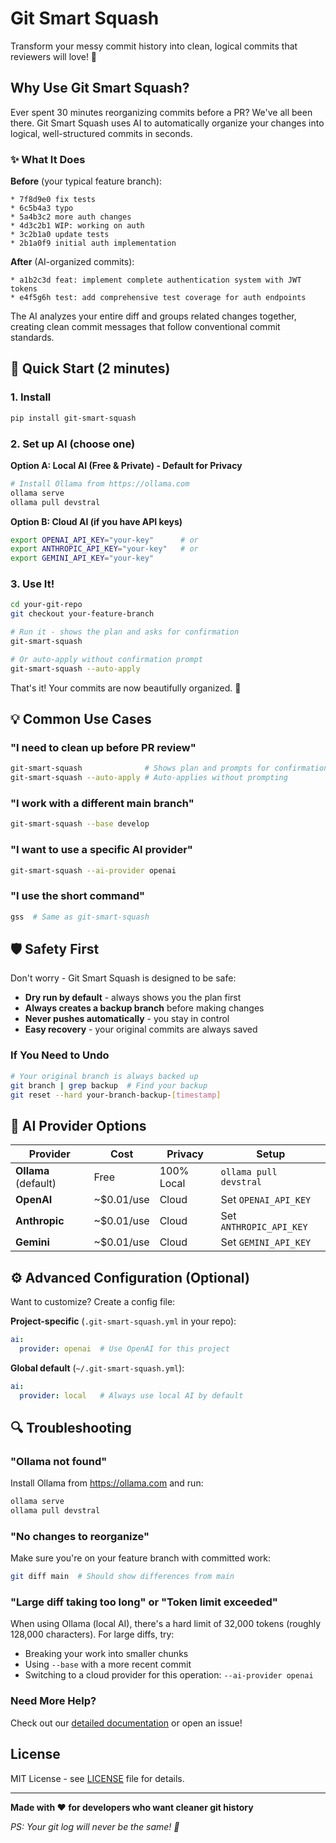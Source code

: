 # Git Smart Squash

Transform your messy commit history into clean, logical commits that reviewers will love! 🎯

## Why Use Git Smart Squash?

Ever spent 30 minutes reorganizing commits before a PR? We've all been there. Git Smart Squash uses AI to automatically organize your changes into logical, well-structured commits in seconds.

### ✨ What It Does

**Before** (your typical feature branch):
```
* 7f8d9e0 fix tests
* 6c5b4a3 typo
* 5a4b3c2 more auth changes
* 4d3c2b1 WIP: working on auth
* 3c2b1a0 update tests
* 2b1a0f9 initial auth implementation
```

**After** (AI-organized commits):
```
* a1b2c3d feat: implement complete authentication system with JWT tokens
* e4f5g6h test: add comprehensive test coverage for auth endpoints
```

The AI analyzes your entire diff and groups related changes together, creating clean commit messages that follow conventional commit standards.

## 🚀 Quick Start (2 minutes)

### 1. Install

```bash
pip install git-smart-squash
```

### 2. Set up AI (choose one)

**Option A: Local AI (Free & Private) - Default for Privacy**
```bash
# Install Ollama from https://ollama.com
ollama serve
ollama pull devstral
```

**Option B: Cloud AI (if you have API keys)**
```bash
export OPENAI_API_KEY="your-key"      # or
export ANTHROPIC_API_KEY="your-key"   # or
export GEMINI_API_KEY="your-key"
```

### 3. Use It!

```bash
cd your-git-repo
git checkout your-feature-branch

# Run it - shows the plan and asks for confirmation
git-smart-squash

# Or auto-apply without confirmation prompt
git-smart-squash --auto-apply
```

That's it! Your commits are now beautifully organized. 🎉

## 💡 Common Use Cases

### "I need to clean up before PR review"
```bash
git-smart-squash              # Shows plan and prompts for confirmation
git-smart-squash --auto-apply # Auto-applies without prompting
```

### "I work with a different main branch"
```bash
git-smart-squash --base develop
```

### "I want to use a specific AI provider"
```bash
git-smart-squash --ai-provider openai
```

### "I use the short command"
```bash
gss  # Same as git-smart-squash
```

## 🛡️ Safety First

Don't worry - Git Smart Squash is designed to be safe:

- **Dry run by default** - always shows you the plan first
- **Always creates a backup branch** before making changes
- **Never pushes automatically** - you stay in control
- **Easy recovery** - your original commits are always saved

### If You Need to Undo

```bash
# Your original branch is always backed up
git branch | grep backup  # Find your backup
git reset --hard your-branch-backup-[timestamp]
```

## 🤖 AI Provider Options

| Provider | Cost | Privacy | Setup |
|----------|------|---------|-------|
| **Ollama** (default) | Free | 100% Local | `ollama pull devstral` |
| **OpenAI** | ~$0.01/use | Cloud | Set `OPENAI_API_KEY` |
| **Anthropic** | ~$0.01/use | Cloud | Set `ANTHROPIC_API_KEY` |
| **Gemini** | ~$0.01/use | Cloud | Set `GEMINI_API_KEY` |

## ⚙️ Advanced Configuration (Optional)

Want to customize? Create a config file:

**Project-specific** (`.git-smart-squash.yml` in your repo):
```yaml
ai:
  provider: openai  # Use OpenAI for this project
```

**Global default** (`~/.git-smart-squash.yml`):
```yaml
ai:
  provider: local   # Always use local AI by default
```

## 🔍 Troubleshooting

### "Ollama not found"
Install Ollama from https://ollama.com and run:
```bash
ollama serve
ollama pull devstral
```

### "No changes to reorganize"
Make sure you're on your feature branch with committed work:
```bash
git diff main  # Should show differences from main
```

### "Large diff taking too long" or "Token limit exceeded"
When using Ollama (local AI), there's a hard limit of 32,000 tokens (roughly 128,000 characters).
For large diffs, try:
- Breaking your work into smaller chunks
- Using `--base` with a more recent commit
- Switching to a cloud provider for this operation: `--ai-provider openai`

### Need More Help?

Check out our [detailed documentation](https://github.com/edverma/git-smart-squash/blob/main/DOCUMENTATION.md) or open an issue!

## License

MIT License - see [LICENSE](LICENSE) file for details.

---

**Made with ❤️ for developers who want cleaner git history**

*PS: Your git log will never be the same! 🚀*
